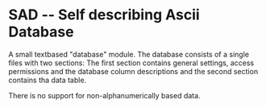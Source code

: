 # SAD -- Self describing Ascii Database

A small textbased "database" module.  The database consists of a
single files with two sections:  The first section contains general
settings, access permissions and the database column descriptions
and the second section contains tha data table.

There is no support for non-alphanumerically based data.



